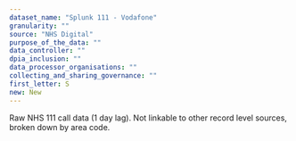 ```yaml
---
dataset_name: "Splunk 111 - Vodafone"
granularity: ""
source: "NHS Digital"
purpose_of_the_data: ""
data_controller: ""
dpia_inclusion: ""
data_processor_organisations: ""
collecting_and_sharing_governance: ""
first_letter: S
new: New
---
```

Raw NHS 111 call data (1 day lag). Not linkable to other record level sources, broken down by area code.